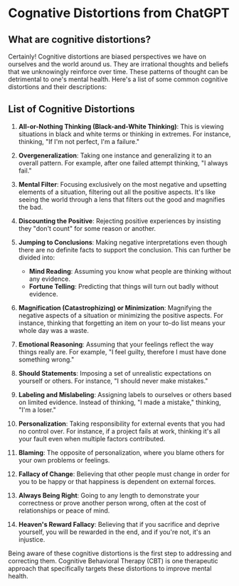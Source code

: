 # Cognative Distortions from ChatGPT

## What are cognitive distortions?

Certainly! Cognitive distortions are biased perspectives we have on ourselves and the world around us. They are irrational thoughts and beliefs that we unknowingly reinforce over time. These patterns of thought can be detrimental to one's mental health. Here's a list of some common cognitive distortions and their descriptions:

## List of Cognitive Distortions

1. **All-or-Nothing Thinking (Black-and-White Thinking)**: This is viewing situations in black and white terms or thinking in extremes. For instance, thinking, "If I'm not perfect, I'm a failure."

2. **Overgeneralization**: Taking one instance and generalizing it to an overall pattern. For example, after one failed attempt thinking, "I always fail."

3. **Mental Filter**: Focusing exclusively on the most negative and upsetting elements of a situation, filtering out all the positive aspects. It's like seeing the world through a lens that filters out the good and magnifies the bad.

4. **Discounting the Positive**: Rejecting positive experiences by insisting they "don't count" for some reason or another.

5. **Jumping to Conclusions**: Making negative interpretations even though there are no definite facts to support the conclusion. This can further be divided into:
   - **Mind Reading**: Assuming you know what people are thinking without any evidence.
   - **Fortune Telling**: Predicting that things will turn out badly without evidence.

6. **Magnification (Catastrophizing) or Minimization**: Magnifying the negative aspects of a situation or minimizing the positive aspects. For instance, thinking that forgetting an item on your to-do list means your whole day was a waste.

7. **Emotional Reasoning**: Assuming that your feelings reflect the way things really are. For example, "I feel guilty, therefore I must have done something wrong."

8. **Should Statements**: Imposing a set of unrealistic expectations on yourself or others. For instance, "I should never make mistakes."

9. **Labeling and Mislabeling**: Assigning labels to ourselves or others based on limited evidence. Instead of thinking, "I made a mistake," thinking, "I'm a loser."

10. **Personalization**: Taking responsibility for external events that you had no control over. For instance, if a project fails at work, thinking it's all your fault even when multiple factors contributed.

11. **Blaming**: The opposite of personalization, where you blame others for your own problems or feelings.

12. **Fallacy of Change**: Believing that other people must change in order for you to be happy or that happiness is dependent on external forces.

13. **Always Being Right**: Going to any length to demonstrate your correctness or prove another person wrong, often at the cost of relationships or peace of mind.

14. **Heaven's Reward Fallacy**: Believing that if you sacrifice and deprive yourself, you will be rewarded in the end, and if you're not, it's an injustice.

Being aware of these cognitive distortions is the first step to addressing and correcting them. Cognitive Behavioral Therapy (CBT) is one therapeutic approach that specifically targets these distortions to improve mental health.